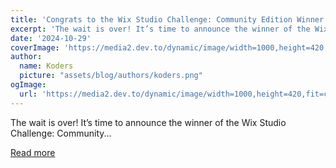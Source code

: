 ```yaml
---
title: 'Congrats to the Wix Studio Challenge: Community Edition Winner!'
excerpt: 'The wait is over! It’s time to announce the winner of the Wix Studio Challenge: Community...'
date: '2024-10-29'
coverImage: 'https://media2.dev.to/dynamic/image/width=1000,height=420,fit=cover,gravity=auto,format=auto/https%3A%2F%2Fdev-to-uploads.s3.amazonaws.com%2Fuploads%2Farticles%2Fn48pwe5uw918jygt36yf.png'
author:
  name: Koders
  picture: "assets/blog/authors/koders.png"
ogImage:
  url: 'https://media2.dev.to/dynamic/image/width=1000,height=420,fit=cover,gravity=auto,format=auto/https%3A%2F%2Fdev-to-uploads.s3.amazonaws.com%2Fuploads%2Farticles%2Fn48pwe5uw918jygt36yf.png'
---
```


The wait is over! It’s time to announce the winner of the Wix Studio Challenge: Community...

[Read more](https://dev.to/devteam/congrats-to-the-wix-studio-challenge-community-edition-winner-57jo)
